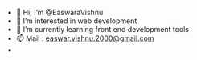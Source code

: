 - 👋 Hi, I’m @EaswaraVishnu
- 👀 I’m interested in web development
- 🌱 I’m currently learning front end development tools
- 📫 Mail : easwar.vishnu.2000@gmail.com
-   

<!---
EaswaraVishnu/EaswaraVishnu is a ✨ special ✨ repository because its `README.md` (this file) appears on your GitHub profile.
You can click the Preview link to take a look at your changes.
--->
